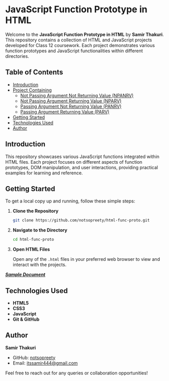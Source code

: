 # JavaScript Function Prototype in HTML

Welcome to the **JavaScript Function Prototype in HTML** by **Samir Thakuri**. This repository contains a collection of HTML and JavaScript projects developed for Class 12 coursework. Each project demonstrates various function prototypes and JavaScript functionalities within different directories.

## Table of Contents

- [Introduction](#introduction)
- [Project Containing](#JavaScript-Function-Prototype-in-HTML)
  - [Not Passing Argument Not Returning Value (NPANRV)](#JavaScript-Function-Prototype-in-HTML)
  - [Not Passing Argument Returning Value (NPARV)](#JavaScript-Function-Prototype-in-HTML)
  - [Passing Argument Not Returning Value (PANRV)](#JavaScript-Function-Prototype-in-HTML)
  - [Passing Argument Returning Value (PARV)](#JavaScript-Function-Prototype-in-HTML)
- [Getting Started](#getting-started)
- [Technologies Used](#technologies-used)
- [Author](#author)

## Introduction

This repository showcases various JavaScript functions integrated within HTML files. Each project focuses on different aspects of function prototypes, DOM manipulation, and user interactions, providing practical examples for learning and reference.


## Getting Started

To get a local copy up and running, follow these simple steps:

1. **Clone the Repository**

   ```bash
   git clone https://github.com/notsopreety/html-func-proto.git
   ```

2. **Navigate to the Directory**

   ```bash
   cd html-func-proto
   ```

3. **Open HTML Files**

   Open any of the `.html` files in your preferred web browser to view and interact with the projects.
   
***[Sample Document](./SamirXYZ.pdf)***

## Technologies Used

- **HTML5**
- **CSS3**
- **JavaScript**
- **Git & GitHub**


## Author

**Samir Thakuri**

- GitHub: [notsopreety](https://github.com/notsopreety)
- Email: itssamir444@gmail.com

Feel free to reach out for any queries or collaboration opportunities!
